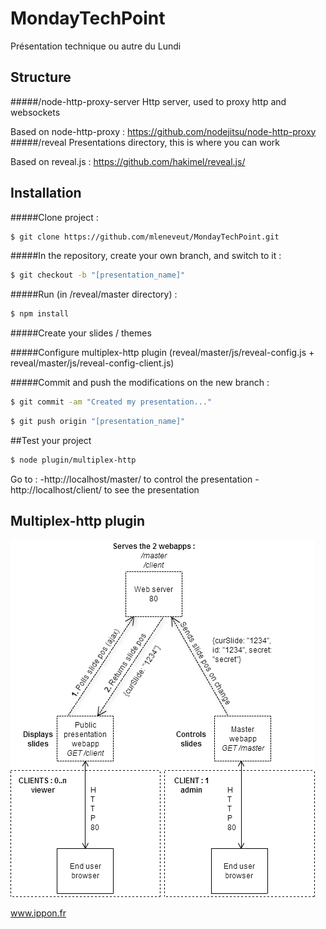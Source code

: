 MondayTechPoint
===============

Présentation technique ou autre du Lundi

## Structure
#####/node-http-proxy-server
Http server, used to proxy http and websockets

Based on node-http-proxy : https://github.com/nodejitsu/node-http-proxy
#####/reveal
Presentations directory, this is where you can work

Based on reveal.js : https://github.com/hakimel/reveal.js/

## Installation

#####Clone project : 
```sh
$ git clone https://github.com/mleneveut/MondayTechPoint.git
```

#####In the repository, create your own branch, and switch to it :
```sh
$ git checkout -b "[presentation_name]"
```
#####Run (in /reveal/master directory) :
```sh
$ npm install
```
#####Create your slides / themes

#####Configure multiplex-http plugin (reveal/master/js/reveal-config.js + reveal/master/js/reveal-config-client.js)

#####Commit and push the modifications on the new branch :

```sh
$ git commit -am "Created my presentation..."
```
```sh
$ git push origin "[presentation_name]"
```

##Test your project
```sh
$ node plugin/multiplex-http
```

Go to :
-http://localhost/master/ to control the presentation
-http://localhost/client/ to see the presentation


## Multiplex-http plugin
![Multiplex-http plugin architecture](reveal/master/img/reveal-multiplex-http-diagram.png)



www.ippon.fr